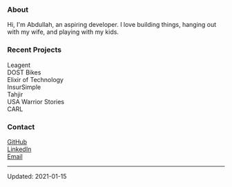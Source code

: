 ### About
Hi, I'm Abdullah, an aspiring developer. I love building things, hanging out with my wife, and playing with my kids.

### Recent Projects
Leagent  
DOST Bikes  
Elixir of Technology  
InsurSimple  
Tahjir  
USA Warrior Stories  
CARL  

### Contact
[GitHub](https://github.com/mabdullahabid)  
[LinkedIn](https://www.linkedin.com/in/mabdullahabid/)  
[Email](mailto:hi@mabdullahabid.com)

---

Updated: 2021-01-15
